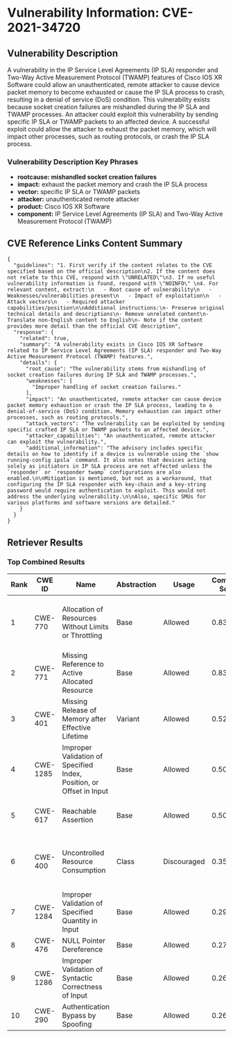 # Vulnerability Information: CVE-2021-34720

## Vulnerability Description
A vulnerability in the IP Service Level Agreements (IP SLA) responder and Two-Way Active Measurement Protocol (TWAMP) features of Cisco IOS XR Software could allow an unauthenticated, remote attacker to cause device packet memory to become exhausted or cause the IP SLA process to crash, resulting in a denial of service (DoS) condition. This vulnerability exists because socket creation failures are mishandled during the IP SLA and TWAMP processes. An attacker could exploit this vulnerability by sending specific IP SLA or TWAMP packets to an affected device. A successful exploit could allow the attacker to exhaust the packet memory, which will impact other processes, such as routing protocols, or crash the IP SLA process.

### Vulnerability Description Key Phrases
- **rootcause:** **mishandled socket creation failures**
- **impact:** exhaust the packet memory and crash the IP SLA process
- **vector:** specific IP SLA or TWAMP packets
- **attacker:** unauthenticated remote attacker
- **product:** Cisco IOS XR Software
- **component:** IP Service Level Agreements (IP SLA) and Two-Way Active Measurement Protocol (TWAMP)

## CVE Reference Links Content Summary
```
{
  "guidelines": "1. First verify if the content relates to the CVE specified based on the official description\n2. If the content does not relate to this CVE, respond with \"UNRELATED\"\n3. If no useful vulnerability information is found, respond with \"NOINFO\" \n4. For relevant content, extract:\n   - Root cause of vulnerability\n   - Weaknesses/vulnerabilities present\n   - Impact of exploitation\n   - Attack vectors\n   - Required attacker capabilities/position\n\nAdditional instructions:\n- Preserve original technical details and descriptions\n- Remove unrelated content\n- Translate non-English content to English\n- Note if the content provides more detail than the official CVE description",
  "response": {
    "related": true,
    "summary": "A vulnerability exists in Cisco IOS XR Software related to IP Service Level Agreements (IP SLA) responder and Two-Way Active Measurement Protocol (TWAMP) features.",
    "details": {
      "root_cause": "The vulnerability stems from mishandling of socket creation failures during IP SLA and TWAMP processes.",
      "weaknesses": [
        "Improper handling of socket creation failures."
      ],
      "impact": "An unauthenticated, remote attacker can cause device packet memory exhaustion or crash the IP SLA process, leading to a denial-of-service (DoS) condition. Memory exhaustion can impact other processes, such as routing protocols.",
      "attack_vectors": "The vulnerability can be exploited by sending specific crafted IP SLA or TWAMP packets to an affected device.",
      "attacker_capabilities": "An unauthenticated, remote attacker can exploit the vulnerability.",
      "additional_information": "The advisory includes specific details on how to identify if a device is vulnerable using the `show running-config ipsla` command. It also notes that devices acting solely as initiators in IP SLA process are not affected unless the `responder` or `responder twamp` configurations are also enabled.\n\nMitigation is mentioned, but not as a workaround, that configuring the IP SLA responder with key-chain and a key-string password would require authentication to exploit. This would not address the underlying vulnerability.\n\nAlso, specific SMUs for various platforms and software versions are detailed."
    }
  }
}
```

## Retriever Results

### Top Combined Results

| Rank | CWE ID | Name | Abstraction | Usage | Combined Score | Retrievers | Individual Scores |
|------|--------|------|-------------|-------|---------------|------------|-------------------|
| 1 | CWE-770 | Allocation of Resources Without Limits or Throttling | Base | Allowed | 0.8382 | dense, sparse, graph | dense: 0.521, sparse: 0.519, graph: 0.785 |
| 2 | CWE-771 | Missing Reference to Active Allocated Resource | Base | Allowed | 0.8366 | dense, sparse | dense: 0.529, sparse: 1.000 |
| 3 | CWE-401 | Missing Release of Memory after Effective Lifetime | Variant | Allowed | 0.5271 | dense, sparse | dense: 0.543, sparse: 0.523 |
| 4 | CWE-1285 | Improper Validation of Specified Index, Position, or Offset in Input | Base | Allowed | 0.5093 | dense, sparse | dense: 0.509, sparse: 0.445 |
| 5 | CWE-617 | Reachable Assertion | Base | Allowed | 0.5052 | dense, sparse | dense: 0.489, sparse: 0.455 |
| 6 | CWE-400 | Uncontrolled Resource Consumption | Class | Discouraged | 0.3577 | dense, sparse, graph | dense: 0.532, sparse: 0.540, graph: 0.627 |
| 7 | CWE-1284 | Improper Validation of Specified Quantity in Input | Base | Allowed | 0.2902 | sparse | sparse: 0.507 |
| 8 | CWE-476 | NULL Pointer Dereference | Base | Allowed | 0.2717 | sparse | sparse: 0.475 |
| 9 | CWE-1286 | Improper Validation of Syntactic Correctness of Input | Base | Allowed | 0.2685 | sparse | sparse: 0.469 |
| 10 | CWE-290 | Authentication Bypass by Spoofing | Base | Allowed | 0.2602 | sparse | sparse: 0.455 |

